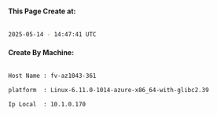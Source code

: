 
   
#### This Page Create at:

```bash

2025-05-14 - 14:47:41 UTC

```

#### Create By Machine:

```bash

Host Name : fv-az1043-361

platform  : Linux-6.11.0-1014-azure-x86_64-with-glibc2.39

Ip Local  : 10.1.0.170

```

